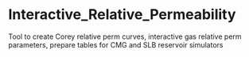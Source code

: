 # Interactive_Relative_Permeability
Tool to create Corey relative perm curves, interactive gas relative perm parameters, prepare tables for CMG and SLB reservoir simulators
